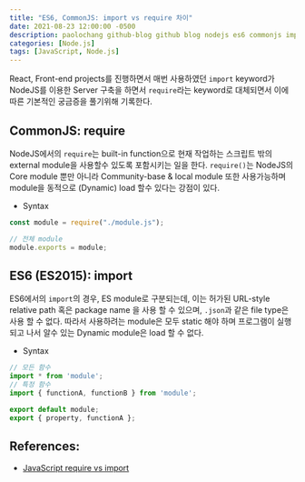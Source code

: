 ```yaml
---
title: "ES6, CommonJS: import vs require 차이"
date: 2021-08-23 12:00:00 -0500
description: paolochang github-blog github blog nodejs es6 commonjs import require
categories: [Node.js]
tags: [JavaScript, Node.js]
---
```


React, Front-end projects를 진행하면서 매번 사용하였던 `import` keyword가 NodeJS를 이용한 Server 구축을 하면서 `require`라는 keyword로 대체되면서 이에따른 기본적인 궁금증을 풀기위해 기록한다.

## CommonJS: require

NodeJS에서의 `require`는 built-in function으로 현재 작업하는 스크립트 밖의 external module을 사용할수 있도록 포함시키는 일을 한다. `require()`는 NodeJS의 Core module 뿐만 아니라 Community-base & local module 또한 사용가능하며 module을 동적으로 (Dynamic) load 할수 있다는 강점이 있다.

- Syntax

```js
const module = require("./module.js");

// 전체 module
module.exports = module;
```

## ES6 (ES2015): import

ES6에서의 `import`의 경우, ES module로 구분되는데, 이는 허가된 URL-style relative path 혹은 package name 을 사용 할 수 있으며, `.json`과 같은 file type은 사용 할 수 없다. 따라서 사용하려는 module은 모두 static 해야 하며 프로그램이 실행되고 나서 알수 있는 Dynamic module은 load 할 수 없다.

- Syntax

```js
// 모든 함수
import * from 'module';
// 특정 함수
import { functionA, functionB } from 'module';

export default module;
export { property, functionA };
```

## References:

- [JavaScript require vs import](https://flexiple.com/javascript-require-vs-import/)
